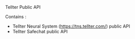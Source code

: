 Tellter Public API

Contains :

- Tellter Neural System (https://tns.tellter.com/) public API
- Tellter Safechat public API